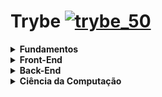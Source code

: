 # Trybe [![trybe_50](https://user-images.githubusercontent.com/48166556/111015178-4e73cb80-8386-11eb-8513-331461ef8448.png)](https://www.betrybe.com)

<details>
  <summary>
    <b> Fundamentos </b>
   </summary>

   - [x] Unix, Bash e Shell
   - [x] Git, GiHub e Internet
   - [x] HTML & CSS
   - [x] JavaScript e Lógica de Programação
   - [x] JavaScript: DOM, Eventos e Web Storage
   - [x] Forms, Flexbox e Responsivo
   - [x] JavaScript ES6 e Testes Unitários
   - [x] Higher Order Functions do JavaScript ES6
   - [x] JavaScript Assíncrono e Promises
   - [x] Testes automatizados com Jest

</details>


<details>
  <summary>
    <b> Front-End </b>
   </summary>

  - [x] React
  - [x] Estado, Eventos e Formulários com React
  - [x] Ciclo de Vida de Componentes e React Router
  - [x] Metodologias Ágeis
  - [x] Testes automatizados com React Testing Library
  - [x] Gerenciamento de estado com Redux
  - [x] Projeto Jogo de Trivia
  - [x] Context API e React Hooks
  - [x] Projeto App de Receitas

</details>


<details>
  <summary>
    <b> Back-End </b>
   </summary>

  - [x] SQL
  - [x] Funções SQL, Joins e Subqueries
  - [x] Normalização e Modelagem de Banco de Dados
  - [x] MongoDB
  - [x] MongoDB: Updates Simples e Complexos
  - [ ] MongoDB: Aggregation Framework
  - [ ] Desenvolvimento Web com NodeJS
  - [ ] NodeJS: Camada de Serviço e Arquitetura Rest e Restful
  - [ ] Autenticação e Upload de Arquivos
  - [ ] Deployment
  - [ ] Projeto Trybeer
  - [ ] Arquitetura: SOLID e ORM
  - [ ] Sockets
  - [ ] Projeto Trybeer II

</details>


<details>
  <summary>
    <b> Ciência da Computação </b>
   </summary>

- [ ] Arquitetura de Computadores e Redes
- [ ] Introdução à Python e Raspagem de Dados da Web
- [ ] Programação Orientada a Objetos e Padrões de Projeto
- [ ] Algoritmos e Estrutura de Dados
- [ ] Estrutura de Dados: Hash e Set
- [ ] Estrutura de Dados: Pilhas, Filas e Listas

</details>


